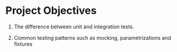 # Project Objectives

1. The difference between unit and integration tests.

2. Common testing patterns such as mocking, parametrizations and fixtures
